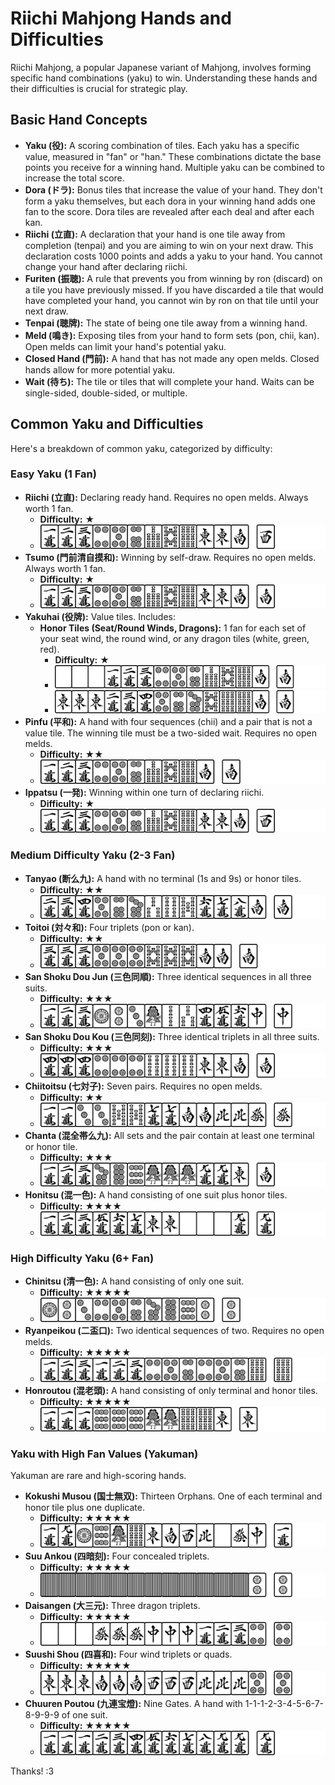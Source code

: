 # Riichi Mahjong Hands and Difficulties

Riichi Mahjong, a popular Japanese variant of Mahjong, involves forming specific hand combinations (yaku) to win. Understanding these hands and their difficulties is crucial for strategic play.

## Basic Hand Concepts

* **Yaku (役):** A scoring combination of tiles. Each yaku has a specific value, measured in "fan" or "han." These combinations dictate the base points you receive for a winning hand. Multiple yaku can be combined to increase the total score.
* **Dora (ドラ):** Bonus tiles that increase the value of your hand. They don't form a yaku themselves, but each dora in your winning hand adds one fan to the score. Dora tiles are revealed after each deal and after each kan.
* **Riichi (立直):** A declaration that your hand is one tile away from completion (tenpai) and you are aiming to win on your next draw. This declaration costs 1000 points and adds a yaku to your hand. You cannot change your hand after declaring riichi.
* **Furiten (振聴):** A rule that prevents you from winning by ron (discard) on a tile you have previously missed. If you have discarded a tile that would have completed your hand, you cannot win by ron on that tile until your next draw.
* **Tenpai (聴牌):** The state of being one tile away from a winning hand.
* **Meld (鳴き):** Exposing tiles from your hand to form sets (pon, chii, kan). Open melds can limit your hand's potential yaku.
* **Closed Hand (門前):** A hand that has not made any open melds. Closed hands allow for more potential yaku.
* **Wait (待ち):** The tile or tiles that will complete your hand. Waits can be single-sided, double-sided, or multiple.

## Common Yaku and Difficulties

Here's a breakdown of common yaku, categorized by difficulty:

### Easy Yaku (1 Fan)

* **Riichi (立直):** Declaring ready hand. Requires no open melds. Always worth 1 fan.
    * **Difficulty:** ★
    * ![Riichi](assets/hands/riichi.png)
* **Tsumo (門前清自摸和):** Winning by self-draw. Requires no open melds. Always worth 1 fan.
    * **Difficulty:** ★
    * ![Tsumo](assets/hands/tsumo.png)
* **Yakuhai (役牌):** Value tiles. Includes:
    * **Honor Tiles (Seat/Round Winds, Dragons):** 1 fan for each set of your seat wind, the round wind, or any dragon tiles (white, green, red).
        * **Difficulty:** ★
        * ![Dragon Yakuhai](assets/hands/yakuhai_dragon.png)
        * ![Wind Yakuhai](assets/hands/yakuhai_wind.png)
* **Pinfu (平和):** A hand with four sequences (chii) and a pair that is not a value tile. The winning tile must be a two-sided wait. Requires no open melds.
    * **Difficulty:** ★★
    * ![Pinfu](assets/hands/pinfu.png)
* **Ippatsu (一発):** Winning within one turn of declaring riichi.
    * **Difficulty:** ★
    * ![Ippatsu](assets/hands/ippatsu.png)

### Medium Difficulty Yaku (2-3 Fan)

* **Tanyao (断么九):** A hand with no terminal (1s and 9s) or honor tiles.
    * **Difficulty:** ★★
    * ![Tanyao](assets/hands/tanyao.png)
* **Toitoi (対々和):** Four triplets (pon or kan).
    * **Difficulty:** ★★
    * ![Toitoi](assets/hands/toitoi.png)
* **San Shoku Dou Jun (三色同順):** Three identical sequences in all three suits.
    * **Difficulty:** ★★★
    * ![San Shoku Dou Jun](assets/hands/sanshokudoujun.png)
* **San Shoku Dou Kou (三色同刻):** Three identical triplets in all three suits.
    * **Difficulty:** ★★★
    * ![San Shoku Dou Kou](assets/hands/sanshokudoukou.png)
* **Chiitoitsu (七対子):** Seven pairs. Requires no open melds.
    * **Difficulty:** ★★
    * ![Chiitoitsu](assets/hands/chiitoitsu.png)
* **Chanta (混全帯么九):** All sets and the pair contain at least one terminal or honor tile.
    * **Difficulty:** ★★★
    * ![Chanta](assets/hands/chanta.png)
* **Honitsu (混一色):** A hand consisting of one suit plus honor tiles.
    * **Difficulty:** ★★★★
    * ![Honitsu](assets/hands/honitsu.png)

### High Difficulty Yaku (6+ Fan)

* **Chinitsu (清一色):** A hand consisting of only one suit.
    * **Difficulty:** ★★★★★
    * ![Chinitsu](assets/hands/chinitsu.png)
* **Ryanpeikou (二盃口):** Two identical sequences of two. Requires no open melds.
    * **Difficulty:** ★★★★★
    * ![Ryanpeikou](assets/hands/ryanpeikou.png)
* **Honroutou (混老頭):** A hand consisting of only terminal and honor tiles.
    * **Difficulty:** ★★★★★
    * ![Honroutou](assets/hands/honroutou.png)

### Yaku with High Fan Values (Yakuman)

Yakuman are rare and high-scoring hands.

* **Kokushi Musou (国士無双):** Thirteen Orphans. One of each terminal and honor tile plus one duplicate.
    * **Difficulty:** ★★★★★
    * ![Kokushi Musou](assets/hands/kokushimusou.png)
* **Suu Ankou (四暗刻):** Four concealed triplets.
    * **Difficulty:** ★★★★★
    * ![Suu Ankou](assets/hands/suuankou.png)
* **Daisangen (大三元):** Three dragon triplets.
    * **Difficulty:** ★★★★★
    * ![Daisangen](assets/hands/daisangen.png)
* **Suushi Shou (四喜和):** Four wind triplets or quads.
    * **Difficulty:** ★★★★★
    * ![Suushi Shou](assets/hands/suushishou.png)
* **Chuuren Poutou (九連宝燈):** Nine Gates. A hand with 1-1-1-2-3-4-5-6-7-8-9-9-9 of one suit.
    * **Difficulty:** ★★★★★
    * ![Chuuren Poutou](assets/hands/chuurenpoutou.png)

Thanks! :3
